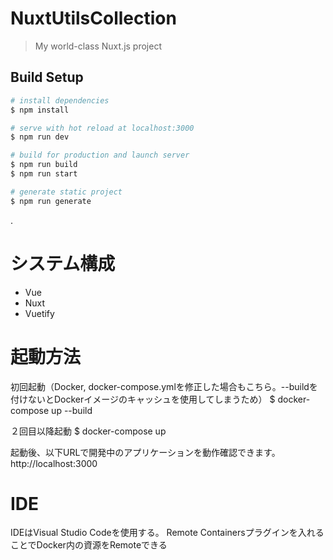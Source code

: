 # NuxtUtilsCollection

> My world-class Nuxt.js project

## Build Setup

```bash
# install dependencies
$ npm install

# serve with hot reload at localhost:3000
$ npm run dev

# build for production and launch server
$ npm run build
$ npm run start

# generate static project
$ npm run generate
```
.


# システム構成

- Vue
- Nuxt
- Vuetify

# 起動方法

初回起動（Docker, docker-compose.ymlを修正した場合もこちら。--buildを付けないとDockerイメージのキャッシュを使用してしまうため）
$ docker-compose up --build

２回目以降起動
$ docker-compose up

起動後、以下URLで開発中のアプリケーションを動作確認できます。
http://localhost:3000 

# IDE

IDEはVisual Studio Codeを使用する。
Remote Containersプラグインを入れることでDocker内の資源をRemoteできる

